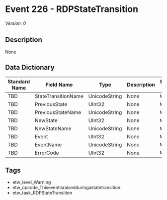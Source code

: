 # Event 226 - RDPStateTransition
###### Version: 0

## Description
None

## Data Dictionary
|Standard Name|Field Name|Type|Description|Sample Value|
|---|---|---|---|---|
|TBD|StateTransitionName|UnicodeString|None|`None`|
|TBD|PreviousState|UInt32|None|`None`|
|TBD|PreviousStateName|UnicodeString|None|`None`|
|TBD|NewState|UInt32|None|`None`|
|TBD|NewStateName|UnicodeString|None|`None`|
|TBD|Event|UInt32|None|`None`|
|TBD|EventName|UnicodeString|None|`None`|
|TBD|ErrorCode|UInt32|None|`None`|

## Tags
* etw_level_Warning
* etw_opcode_Thiseventisraisedduringastatetransition.
* etw_task_RDPStateTransition